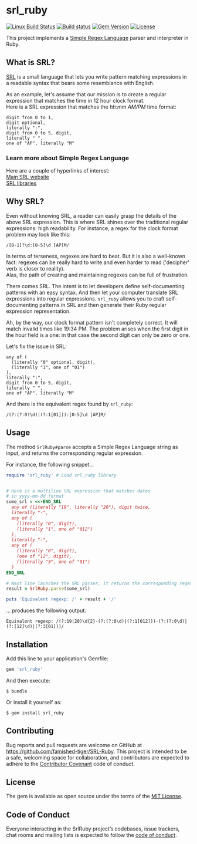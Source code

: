 # srl_ruby
[![Linux Build Status](https://travis-ci.org/famished-tiger/SRL-Ruby.svg?branch=master)](https://travis-ci.org/famished-tiger/SRL-Ruby)
[![Build status](https://ci.appveyor.com/api/projects/status/l5adgcbfo128rvo9?svg=true)](https://ci.appveyor.com/project/famished-tiger/srl-ruby)
[![Gem Version](https://badge.fury.io/rb/srl_ruby.svg)](https://badge.fury.io/rb/srl_ruby)
[![License](https://img.shields.io/badge/license-MIT-brightgreen.svg?style=flat)](https://github.com/famished-tiger/SRL-Ruby/blob/master/LICENSE.txt)


This project implements a [Simple Regex Language](https://simple-regex.com) parser and interpreter in Ruby.

## What is SRL?
[SRL](https://github.com/SimpleRegex) is a small language that lets you write pattern matching expressions
in a readable syntax that bears some resemblance with English.

As an example, let's assume that our mission is to create a regular expression
that matches the time in 12 hour clock format.  
Here is a SRL expression that matches the _hh:mm AM/PM_ time format:
```
digit from 0 to 1,
digit optional,
literally ":",
digit from 0 to 5, digit,
literally " ",
one of "AP", literally "M"
```

### Learn more about Simple Regex Language
Here are a couple of hyperlinks of interest:  
[Main SRL website](https://simple-regex.com)  
[SRL libraries](https://github.com/SimpleRegex)


## Why SRL?
Even without knowing SRL, a reader can easily grasp the details of the above SRL expression.
This is where SRL shines over the traditional regular expressions: high readability.
For instance, a regex for the clock format problem may look like this:
```
/[0-1]?\d:[0-5]\d [AP]M/
```

In terms of terseness, regexes are hard to beat. But it is also a well-known fact: regexes can be really hard to write and even harder to read ('decipher' verb is closer to reality).  
Alas, the path of creating and maintaining regexes can be full of frustration.

There comes SRL. The intent is to let developers define self-documenting patterns with an easy syntax.
And then let your computer translate SRL expressions into regular expressions.
`srl_ruby` allows you to craft self-documenting patterns in SRL and then generate
their Ruby regular expression representation.


Ah, by the way, our clock format pattern isn't completely correct. It will match invalid times like 19:34 PM.
The problem arises when the first digit in the hour field is a one: in that case the second digit can only be
zero or one.

Let's fix the issue in SRL:
```
any of (
  (literally "0" optional, digit),
  (literally "1", one of "01")
),
literally ":",
digit from 0 to 5, digit,
literally " ",
one of "AP", literally "M"
```

And there is the equivalent regex found by `srl_ruby`:  
```
/(?:(?:0?\d)|(?:1[01])):[0-5]\d [AP]M/
```


## Usage

The method `SrlRuby#parse` accepts a Simple Regex Language string as input, and returns the corresponding regular expression.

For instance, the following snippet...  

```ruby
require 'srl_ruby' # Load srl_ruby library


# Here is a multiline SRL expression that matches dates
# in yyyy-mm-dd format
some_srl = <<-END_SRL
  any of (literally "19", literally "20"), digit twice,
  literally "-",
  any of (
    (literally "0", digit),
    (literally "1", one of "012")
  ),
  literally "-",
  any of (
    (literally "0", digit),
    (one of "12", digit),
    (literally "3", one of "01")
  )  
END_SRL

# Next line launches the SRL parser, it returns the corresponding regex literal
result = SrlRuby.parse(some_srl)

puts 'Equivalent regexp: /' + result + '/'
```

...  produces the following output:
```
Equivalent regexp: /(?:19|20)\d{2}-(?:(?:0\d)|(?:1[012]))-(?:(?:0\d)|(?:[12]\d)|(?:3[01]))/
```

## Installation

Add this line to your application's Gemfile:

```ruby
gem 'srl_ruby'
```

And then execute:

    $ bundle

Or install it yourself as:

    $ gem install srl_ruby


## Contributing

Bug reports and pull requests are welcome on GitHub at https://github.com/famished-tiger/SRL-Ruby. This project is intended to be a safe, welcoming space for collaboration, and contributors are expected to adhere to the [Contributor Covenant](http://contributor-covenant.org) code of conduct.

## License

The gem is available as open source under the terms of the [MIT License](https://opensource.org/licenses/MIT).

## Code of Conduct

Everyone interacting in the SrlRuby project’s codebases, issue trackers, chat rooms and mailing lists is expected to follow the [code of conduct](https://github.com/[USERNAME]/srl_ruby/blob/master/CODE_OF_CONDUCT.md).
